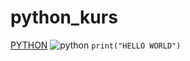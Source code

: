 # python_kurs
[PYTHON](https://www.python.org/)
![python](https://e7.pngegg.com/pngimages/969/723/png-clipart-functional-programming-in-python-computer-programming-programming-language-python-programming-practice-workshop-program-logo-text-logo-thumbnail.png)
`print("HELLO WORLD")`
